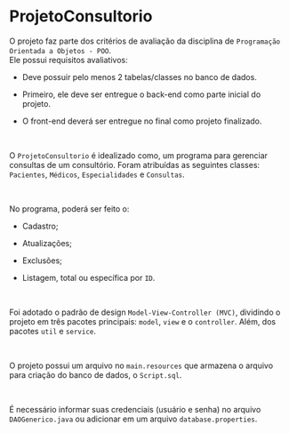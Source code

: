 # ProjetoConsultorio

O projeto faz parte dos critérios de avaliação da disciplina de `Programação Orientada a Objetos - POO`. 
<br>
Ele possui requisitos avaliativos:

* Deve possuir pelo menos 2 tabelas/classes no banco de dados.

* Primeiro, ele deve ser entregue o back-end como parte inicial do projeto.

* O front-end deverá ser entregue no final como projeto finalizado.

<br>

O `ProjetoConsultorio` é idealizado como, um programa para gerenciar consultas de um consultório. Foram atribuídas as seguintes classes: `Pacientes`, `Médicos`, `Especialidades` e `Consultas`.

<br>

No programa, poderá ser feito o:

* Cadastro;

* Atualizações;

* Exclusões;

* Listagem, total ou específica por `ID`.

<br>

Foi adotado o padrão de design `Model-View-Controller (MVC)`, dividindo o projeto em três pacotes principais: `model`, `view` e o `controller`. Além, dos pacotes `util` e `service`.

<br>

O projeto possui um arquivo no `main.resources` que armazena o arquivo para criação do banco de dados, o `Script.sql`. 

<br>

É necessário informar suas credenciais (usuário e senha) no arquivo `DAOGenerico.java` ou adicionar em um arquivo `database.properties`.
